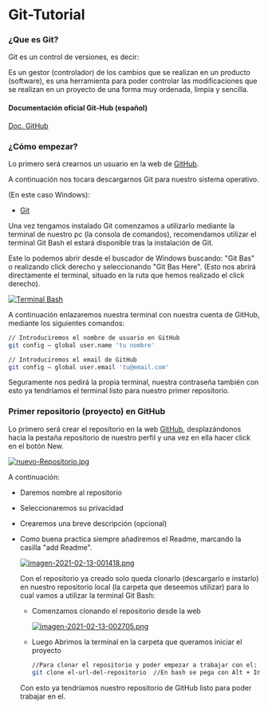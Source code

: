 # Git-Tutorial



### ¿Que es Git?

Git es un control de versiones, es decir:

Es un gestor (controlador) de los cambios que se realizan en un producto (software), es una herramienta para poder controlar las modificaciones que se realizan en un proyecto de una forma muy ordenada, limpia y sencilla.



#### Documentación oficial Git-Hub (español)

[Doc. GitHub](https://docs.github.com/es/github)



### ¿Cómo empezar?

Lo primero será crearnos un usuario en la web de [GitHub](https://docs.github.com/es/github).

A continuación nos tocara descargarnos Git para nuestro sistema operativo.

(En este caso Windows):

* [Git](https://gitforwindows.org)

Una vez tengamos instalado Git comenzamos a utilizarlo mediante la terminal de nuestro pc (la consola de comandos), recomendamos utilizar el terminal Git Bash el estará disponible tras la instalación de Git.

Este lo podemos abrir desde el buscador de Windows buscando: "Git Bas" o realizando click derecho y seleccionando "Git Bas Here". (Esto nos abrirá directamente el terminal, situado en la ruta que hemos realizado el click derecho).

[![Terminal Bash](https://i.postimg.cc/fbHXBdvC/Captura.jpg)](https://postimg.cc/SXMJKJ3Y)



A continuación enlazaremos nuestra terminal con nuestra cuenta de GitHub, mediante los siguientes comandos:

```bash
// Introduciremos el nombre de usuario en GitHub
git config – global user.name 'tu nombre'

// Introduciremos el email de GitHub
git config – global user.email 'tu@email.com'
```

Seguramente nos pedirá la propia terminal, nuestra contraseña también con esto ya tendríamos el terminal listo para nuestro primer repositorio.



### Primer repositorio (proyecto) en GitHub

Lo primero será crear el repositorio en la web [GitHub](https://docs.github.com/es/github), desplazándonos hacia la pestaña repositorio de nuestro perfil y una vez en ella hacer click en el botón New.

[![nuevo-Repositorio.jpg](https://i.postimg.cc/s2vF3mYM/nuevo-Repositorio.jpg)](https://postimg.cc/Y4KD31y7)



A continuación:

- Daremos nombre al repositorio

- Seleccionaremos su privacidad 

- Crearemos una breve descripción (opcional)

- Como buena practica siempre añadiremos el Readme, marcando la casilla "add Readme".

  

  [![imagen-2021-02-13-001418.png](https://i.postimg.cc/V6gX4qhF/imagen-2021-02-13-001418.png)](https://postimg.cc/WFDD1kTD)

  

  Con el repositorio ya creado solo queda clonarlo (descargarlo e instarlo) en nuestro repositorio local (la carpeta que deseemos utilizar) para lo cual vamos a utilizar la terminal Git Bash:

  - Comenzamos clonando el repositorio desde la web

    [![imagen-2021-02-13-002705.png](https://i.postimg.cc/Gp1M5jM0/imagen-2021-02-13-002705.png)](https://postimg.cc/mP8Nc7fV)

  - Luego Abrimos la terminal en la carpeta que queramos iniciar el proyecto 

    ```bash
    //Para clonar el repositorio y poder empezar a trabajar con el:
    git clone el-url-del-repositorio  //En bash se pega con Alt + Insert 
    ```

    

  Con esto ya tendríamos nuestro repositorio de GitHub listo para poder trabajar en el.

### 







